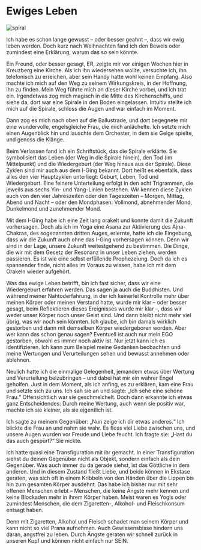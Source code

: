 # Ewiges Leben
![spiral](spiral.png)

Ich habe es schon lange gewusst – oder besser geahnt –, dass wir ewig leben werden. Doch kurz nach Weihnachten fand ich den Beweis oder zumindest eine Erklärung, warum das so sein könnte.

Ein Freund, oder besser gesagt, ER, zeigte mir vor einigen Wochen hier in Kreuzberg eine Kirche. Als ich ihn wiedersehen wollte, versuchte ich, ihn telefonisch zu erreichen, aber sein Handy hatte wohl keinen Empfang. Also machte ich mich auf den Weg zu seinem Wirkungskreis, in der Hoffnung, ihn zu finden. Mein Weg führte mich an dieser Kirche vorbei, und ich trat ein. Irgendetwas zog mich magisch in die Mitte des Kirchenschiffs, und siehe da, dort war eine Spirale in den Boden eingelassen. Intuitiv stellte ich mich auf die Spirale, schloss die Augen und war einfach im Moment.

Dann zog es mich nach oben auf die Ballustrade, und dort begegnete mir eine wundervolle, engelsgleiche Frau, die mich anlächelte. Ich setzte mich einen Augenblick hin und lauschte dem Orchester, in dem sie Geige spielte, und genoss die Klänge.

Beim Verlassen fand ich ein Schriftstück, das die Spirale erklärte. Sie symbolisiert das Leben (der Weg in die Spirale hinein), den Tod (im Mittelpunkt) und die Wiedergeburt (der Weg hinaus aus der Spirale). Diese Zyklen sind mir auch aus dem I-Ging bekannt. Dort heißt es ebenfalls, dass alles den vier Hauptzyklen unterliegt: Geburt, Leben, Tod und Wiedergeburt. Eine feinere Unterteilung erfolgt in den acht Trigrammen, die jeweils aus sechs Yin- und Yang-Linien bestehen. Wir kennen diese Zyklen auch von den vier Jahreszeiten oder den Tageszeiten – Morgen, Mittag, Abend und Nacht – oder den Mondphasen: Vollmond, abnehmender Mond, Dunkelmond und zunehmender Mond.

Mit dem I-Ging habe ich eine Zeit lang orakelt und konnte damit die Zukunft vorhersagen. Doch als ich im Yoga eine Asana zur Aktivierung des Ajna-Chakras, des sogenannten dritten Auges, erlernte, hatte ich die Eingebung, dass wir die Zukunft auch ohne das I-Ging vorhersagen können. Denn wir sind in der Lage, unsere Zukunft weitestgehend zu bestimmen. Die Dinge, die wir mit dem Gesetz der Resonanz in unser Leben ziehen, werden passieren. Es ist wie eine selbst erfüllende Prophezeiung. Doch da ich es spannender finde, nicht alles im Voraus zu wissen, habe ich mit dem Orakeln wieder aufgehört.

Was das ewige Leben betrifft, bin ich fast sicher, dass wir eine Wiedergeburt erfahren werden. Das sagen ja auch die Buddhisten. Und während meiner Nahtoderfahrung, in der ich keinerlei Kontrolle mehr über meinen Körper oder meinen Verstand hatte, wurde mir klar – oder besser gesagt, beim Reflektieren dieses Ereignisses wurde mir klar –, dass wir weder unser Körper noch unser Geist sind. Und dann bleibt nicht mehr viel übrig, was wir noch sein könnten. Ich glaube, ich bin damals wirklich gestorben und dann mit demselben Körper wiedergeboren worden. Aber wer kann das schon genau sagen? Eventuell ist auch nur mein EGO gestorben, obwohl es immer noch aktiv ist. Nur jetzt kann ich es identifizieren. Ich kann zum Beispiel meine Gedanken beobachten und meine Wertungen und Verurteilungen sehen und bewusst annehmen oder ablehnen.

Neulich hatte ich die einmalige Gelegenheit, jemandem etwas über Wertung und Verurteilung beizubringen – und dabei hat mir ein wahrer Engel geholfen. Just in dem Moment, als ich anfing, es zu erklären, kam eine Frau und setzte sich zu uns. Ich sah sie an und sagte: „Ich sehe eine schöne Frau.“ Offensichtlich war sie geschmeichelt. Doch dann erkannte ich etwas ganz Entscheidendes: Durch meine Wertung, auch wenn sie positiv war, machte ich sie kleiner, als sie eigentlich ist.

Ich sagte zu meinem Gegenüber: „Nun zeige ich dir etwas anderes.“ Ich blickte die Frau an und nahm sie wahr. Es floss viel Liebe zwischen uns, und unsere Augen wurden vor Freude und Liebe feucht. Ich fragte sie: „Hast du das auch gespürt?“ Sie nickte.

Ich hatte quasi eine Transfiguration mit ihr gemacht. In einer Transfiguration siehst du deinen Gegenüber nicht als Objekt, sondern einfach als dein Gegenüber. Was auch immer du da gerade siehst, ist das Göttliche in dem anderen. Und in diesem Zustand fließt Liebe, und beide können in Ekstase geraten, was sich oft in einem Kribbeln von den Händen über die Lippen bis hin zum gesamten Körper ausdehnt. Das habe ich bisher nur mit sehr offenen Menschen erlebt – Menschen, die keine Ängste mehr kennen und keine Blockaden mehr in ihrem Körper haben. Meist waren es Yogis oder zumindest Menschen, die dem Zigaretten-, Alkohol- und Fleischkonsum entsagt haben.

Denn mit Zigaretten, Alkohol und Fleisch schadet man seinem Körper und kann nicht so viel Prana aufnehmen. Auch Gewissensbisse hindern uns daran, angstfrei zu leben. Durch Ängste geraten wir schnell zurück in unseren Kopf und können nicht einfach nur SEIN.